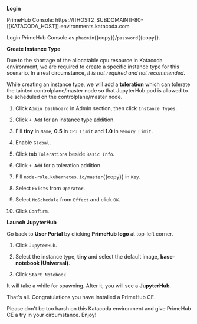 
**Login**

PrimeHub Console: https://[[HOST2_SUBDOMAIN]]-80-[[KATACODA_HOST]].environments.katacoda.com

Login PrimeHub Console as `phadmin`{{copy}}/`password`{{copy}}.

**Create Instance Type**

Due to the shortage of the allocatable cpu resource in Katacoda environment, we are required to create a specific instance type for this scenario. In a real circumstance, *it is not required and not recommended*.

While creating an instance type, we will add a **toleration** which can tolerate the tainted controlplane/master node so that JupyterHub pod is allowed to be scheduled on the controlplane/master node.

1. Click `Admin Dashboard` in Admin section, then click `Instance Types`.

2. Click `+ Add` for an instance type addition.

3. Fill **tiny** in `Name`, **0.5** in `CPU Limit` and **1.0** in `Memory Limit`.

4. Enable `Global`.

5. Click tab `Tolerations` beside `Basic Info`.

6. Click `+ Add` for a toleration addition.

7. Fill `node-role.kubernetes.io/master`{{copy}} in `Key`.

8. Select `Exists` from `Operator`.

9. Select `NoSchedule` from `Effect` and click `OK`.

10. Click `Confirm`.

**Launch JupyterHub**

Go back to **User Portal** by clicking **PrimeHub logo** at top-left corner.

1. Click `JupyterHub`.

2. Select the instance type, **tiny** and select the default image, **base-notebook (Universal)**.

3. Click `Start Notebook`

It will take a while for spawning. After it, you will see a **JupyterHub**.

That's all. Congratulations you have installed a PrimeHub CE. 

Please don't be too harsh on this Katacoda environment and give PrimeHub CE a try in your circumstance. Enjoy!
